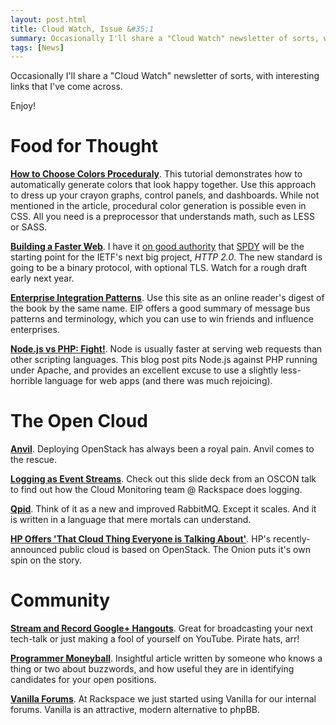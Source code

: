 ```yaml
---
layout: post.html
title: Cloud Watch, Issue &#35;1
summary: Occasionally I'll share a "Cloud Watch" newsletter of sorts, with interesting links that I've come across. Here's the first issue.
tags: [News]
---
```


Occasionally I'll share a "Cloud Watch" newsletter of sorts, with interesting links that I've come across.

Enjoy!

# Food for Thought #

**[How to Choose Colors Proceduraly][1]**. This tutorial demonstrates how to automatically generate colors that look happy together. Use this approach to dress up your crayon graphs, control panels, and dashboards. While not mentioned in the article, procedural color generation is possible even in CSS. All you need is a preprocessor that understands math, such as LESS or SASS.

**[Building a Faster Web][10]**. I have it [on good authority][4] that [SPDY][3] will be the starting point for the IETF's next big project, *HTTP 2.0*. The new standard is going to be a binary protocol, with optional TLS. Watch for a rough draft early next year.

**[Enterprise Integration Patterns][2]**. Use this site as an online reader's digest of the book by the same name. EIP offers a good summary of message bus patterns and terminology, which you can use to win friends and influence enterprises.

**[Node.js vs PHP: Fight!][8]**. Node is usually faster at serving web requests than other scripting languages. This blog post pits Node.js against PHP running under Apache, and provides an excellent excuse to use a slightly less-horrible language for web apps (and there was much rejoicing).

# The Open Cloud #

**[Anvil][5]**. Deploying OpenStack has always been a royal pain. Anvil comes to the rescue.

**[Logging as Event Streams][13]**. Check out this slide deck from an OSCON talk to find out how the Cloud Monitoring team @ Rackspace does logging.

**[Qpid][QPID]**. Think of it as a new and improved RabbitMQ. Except it scales. And it is written in a language that mere mortals can understand.

**[HP Offers 'That Cloud Thing Everyone is Talking About'][12]**. HP's recently-announced public cloud is based on OpenStack. The Onion puts it's own spin on the story.

# Community

**[Stream and Record Google+ Hangouts][6]**. Great for broadcasting your next tech-talk or just making a fool of yourself on YouTube. Pirate hats, arr!

**[Programmer Moneyball][9]**. Insightful article written by someone who knows a thing or two about buzzwords, and how useful they are in identifying candidates for your open positions.

**[Vanilla Forums][11]**. At Rackspace we just started using Vanilla for our internal forums. Vanilla is an attractive, modern alternative to phpBB.

[1]:http://devmag.org.za/2012/07/29/how-to-choose-colours-procedurally-algorithms/
[2]:http://www.eaipatterns.com/toc.html
[3]:http://dev.chromium.org/spdy
[4]:http://www.mnot.net/blog/2012/08/04/http_vancouver
[5]:http://anvil.readthedocs.org/en/latest/index.html
[6]:http://jefflebow.net/node/299
[8]:http://zgadzaj.com/benchmarking-nodejs-basic-performance-tests-against-apache-php
[9]:http://www.altdevblogaday.com/2012/07/18/programmer-moneyball/
[10]:http://www.igvita.com/slides/2012/html5devconf/#1
[11]:http://vanillaforums.org
[12]:http://www.theonion.com/video/hp-on-that-cloud-thing-that-everyone-else-is-talki,28789/
[13]:http://ifup.org/slides/logging-as-event-streams-oscon-2012/#5
[QPID]:http://qpid.apache.org/

